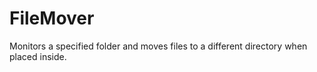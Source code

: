 # FileMover
Monitors a specified folder and moves files to a different directory when placed inside.
